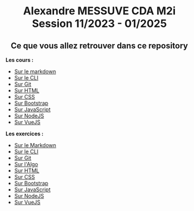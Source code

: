 <h1 align="center">Alexandre MESSUVE CDA M2i Session 11/2023 - 01/2025</h1>
<h2 align="center">Ce que vous allez retrouver dans ce repository</h2>
<p><strong>Les cours :</strong></p>
<ul>
    <li><a href="https://github.com/AlexandreMessuve/CDA_M2i_Novembre2023/tree/main/01_Intro/MARKDOWN/cours" target="_self">Sur le markdown</a></li>
    <li><a href="https://github.com/AlexandreMessuve/CDA_M2i_Novembre2023/tree/main/01_Intro/CLI/cours" target="_self">Sur le CLI</a></li>
    <li><a href="https://github.com/AlexandreMessuve/CDA_M2i_Novembre2023/tree/main/02_GIT/cours" target="_self">Sur Git</a></li>
    <li><a href="https://github.com/AlexandreMessuve/CDA_M2i_Novembre2023/tree/main/04_HTML/cours" target="_self">Sur HTML</a></li>
    <li><a href="https://github.com/AlexandreMessuve/CDA_M2i_Novembre2023/tree/main/05_CSS/cours" target="_self">Sur CSS</a></li>
    <li><a href="https://github.com/AlexandreMessuve/CDA_M2i_Novembre2023/tree/main/06_Bootstrap/cours" target="_self">Sur Bootstrap</a></li>
    <li><a href="https://github.com/AlexandreMessuve/CDA_M2i_Novembre2023/tree/main/07_JavaScript/cours" target="_self">Sur JavaScript</a></li>
    <li><a href="https://github.com/AlexandreMessuve/CDA_M2i_Novembre2023/tree/main/08_NodeJS/cours" target="_self">Sur NodeJS</a></li>
    <li><a href="https://github.com/AlexandreMessuve/CDA_M2i_Novembre2023/tree/main/09_VueJS/cours" target="_self">Sur VueJS</a></li>
</ul>

<p><strong>Les exercices :</strong></p>
<ul>
    <li><a href="https://github.com/AlexandreMessuve/CDA_M2i_Novembre2023/tree/main/01_Intro/MARKDOWN/exo" target="_self">Sur le Markdown</a></li>
    <li><a href="https://github.com/AlexandreMessuve/CDA_M2i_Novembre2023/tree/main/01_Intro/CLI/exo" target="_self">Sur le CLI</a></li>
    <li><a href="https://github.com/AlexandreMessuve/CDA_M2i_Novembre2023/tree/main/02_GIT/exo" target="_self">Sur Git</a></li>
    <li><a href="https://github.com/AlexandreMessuve/CDA_M2i_Novembre2023/tree/main/03_Algo/algobox" target="_self">Sur l'Algo</a></li>
    <li><a href="https://github.com/AlexandreMessuve/CDA_M2i_Novembre2023/tree/main/04_HTML/exo" target="_self">Sur HTML</a></li>
    <li><a href="https://github.com/AlexandreMessuve/CDA_M2i_Novembre2023/tree/main/05_CSS/exo" target="_self">Sur CSS</a></li>
    <li><a href="https://github.com/AlexandreMessuve/CDA_M2i_Novembre2023/tree/main/06_Bootstrap/exo" target="_self">Sur Bootstrap</a></li>
    <li><a href="https://github.com/AlexandreMessuve/CDA_M2i_Novembre2023/tree/main/07_JavaScript/exo" target="_self">Sur JavaScript</a></li>
    <li><a href="https://github.com/AlexandreMessuve/CDA_M2i_Novembre2023/tree/main/08_NodeJS/exo" target="_self">Sur NodeJS</a></li>
    <li><a href="https://github.com/AlexandreMessuve/CDA_M2i_Novembre2023/tree/main/08_VueJS/exo" target="_self">Sur VueJS</a></li>
</ul>